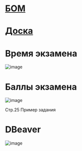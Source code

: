 
# [БОМ](https://bom.firpo.ru/Public/86)

# [Доска](https://ru.yougile.com/board/h3opk4ic6xau)

# Время экзамена
![image](https://github.com/user-attachments/assets/8bb5c281-b89f-4248-905e-874a49ecf2ff)

# Баллы экзамена
![image](https://github.com/user-attachments/assets/be4c1c14-eddc-485f-b90b-02b7cc5e6832)

Стр.25 Пример задания

# DBeaver
![image](https://github.com/user-attachments/assets/3b94ec25-6066-417c-a6bc-0e07c2460ade)

